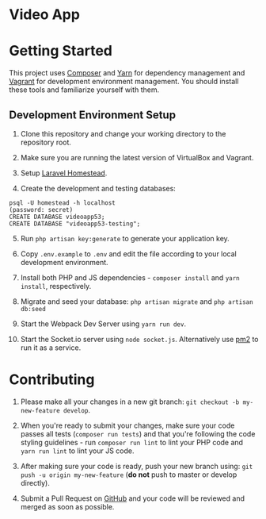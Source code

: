 # Video App

# Getting Started
This project uses [Composer](https://getcomposer.org/) and [Yarn](https://yarnpkg.com/) for dependency management and [Vagrant](http://www.vagrantup.com/) for development environment management.
You should install these tools and familiarize yourself with them.

## Development Environment Setup

1. Clone this repository and change your working directory to the repository root.

2. Make sure you are running the latest version of VirtualBox and Vagrant.

3. Setup [Laravel Homestead](https://laravel.com/docs/5.3/homestead).

4. Create the development and testing databases: 
```
psql -U homestead -h localhost
(password: secret)
CREATE DATABASE videoapp53;
CREATE DATABASE "videoapp53-testing"; 
```

5. Run `php artisan key:generate` to generate your application key.

6. Copy `.env.example` to `.env` and edit the file according to your local development environment.

7. Install both PHP and JS dependencies - `composer install` and `yarn install`, respectively.

8. Migrate and seed your database: `php artisan migrate` and `php artisan db:seed`

9. Start the Webpack Dev Server using `yarn run dev`.

10. Start the Socket.io server using `node socket.js`. Alternatively use [pm2](https://github.com/Unitech/pm2) to run it as a service. 


# Contributing

1. Please make all your changes in a new git branch: `git checkout -b my-new-feature develop`.

2. When you're ready to submit your changes, make sure your code passes all tests (`composer run tests`) and that you're following the code styling guidelines - run `composer run lint` to lint your PHP code and `yarn run lint` to lint your JS code.

3. After making sure your code is ready, push your new branch using: `git push -u origin my-new-feature` (**do not** push to master or develop directly).

4. Submit a Pull Request on [GitHub](https://github.com) and your code will be reviewed and merged as soon as possible.
